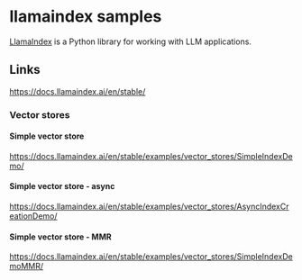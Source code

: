 # llamaindex samples

[LlamaIndex][100] is a Python library for working with LLM applications.

[100]: https://github.com/run-llama/llama_index

## Links

https://docs.llamaindex.ai/en/stable/

### Vector stores

#### Simple vector store

https://docs.llamaindex.ai/en/stable/examples/vector_stores/SimpleIndexDemo/

#### Simple vector store - async

https://docs.llamaindex.ai/en/stable/examples/vector_stores/AsyncIndexCreationDemo/

#### Simple vector store - MMR

https://docs.llamaindex.ai/en/stable/examples/vector_stores/SimpleIndexDemoMMR/
